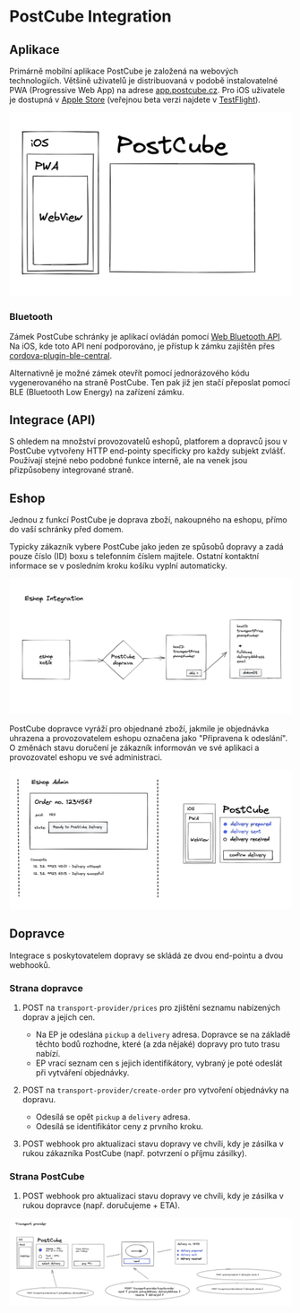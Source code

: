 # PostCube Integration

## Aplikace

 Primárně mobilní aplikace PostCube je založená na webových technologiích. Většině uživatelů je distribuovaná v podobě instalovatelné PWA (Progressive Web App) na adrese [app.postcube.cz](https://app.postcube.cz/). Pro iOS uživatele je dostupná v [Apple Store](https://apps.apple.com/us/app/postcube/id1537386836) (veřejnou beta verzi najdete v [TestFlight](https://testflight.apple.com/join/zfgoO80t)).

![App is Web](app-is-web.png)

### Bluetooth

Zámek PostCube schránky je aplikací ovládán pomocí [Web Bluetooth API](https://developer.mozilla.org/en-US/docs/Web/API/Web_Bluetooth_API). Na iOS, kde toto API není podporováno, je přístup k zámku zajištěn přes [cordova-plugin-ble-central](https://github.com/don/cordova-plugin-ble-central). 

Alternativně je možné zámek otevřít pomocí jednorázového kódu vygenerovaného na straně PostCube. Ten pak již jen stačí přeposlat pomocí BLE (Bluetooth Low Energy) na zařízení zámku.

## Integrace (API)

S ohledem na množství provozovatelů eshopů, platforem a dopravců jsou v PostCube vytvořeny HTTP end-pointy specificky pro každy subjekt zvlášť. Používají stejné nebo podobné funkce interně, ale na venek jsou přizpůsobeny integrované straně.

## Eshop

Jednou z funkcí PostCube je doprava zboží, nakoupného na eshopu, přímo do vaší schránky před domem.

Typicky zákazník vybere PostCube jako jeden ze spůsobů dopravy a zadá pouze číslo (ID) boxu s telefonním číslem majitele. Ostatní kontaktní informace se v posledním kroku košíku vyplní automaticky.

![Integration with e-shop](eshop-integration.png)


PostCube dopravce vyráží pro objednané zboží, jakmile je objednávka uhrazena a provozovatelem eshopu označena jako "Připravena k odeslání". 
O změnách stavu doručení je zákazník  informován ve své aplikaci a provozovatel eshopu ve své administraci.

![Integration with e-shop - backoffice](eshop-integration-behind.png)


## Dopravce

Integrace s poskytovatelem dopravy se skládá ze dvou end-pointu a dvou webhooků.

### Strana dopravce
1. POST na `transport-provider/prices` pro zjištění seznamu nabízených doprav a jejich cen.
    * Na EP je odeslána `pickup` a `delivery` adresa. Dopravce se na základě těchto bodů rozhodne, které (a zda nějaké) dopravy pro tuto trasu nabízí. 
    * EP vrací seznam cen s jejich identifikátory, vybraný je poté odeslát při vytváření objednávky.
    
2. POST na `transport-provider/create-order` pro vytvoření objednávky na dopravu. 
    * Odesílá se opět `pickup` a `delivery` adresa.
    * Odesílá se identifikátor ceny z prvního kroku.

3. POST webhook pro aktualizaci stavu dopravy ve chvíli, kdy je zásilka v rukou zákazníka PostCube (např. potvrzení o příjmu zásilky).

### Strana PostCube
1. POST webhook pro aktualizaci stavu dopravy ve chvíli, kdy je zásilka v rukou dopravce (např. doručujeme + ETA). 

![Transport provider integration](transport-integration.png)

